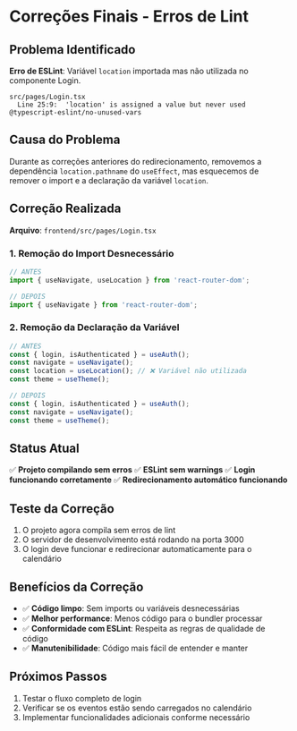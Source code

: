 # Correções Finais - Erros de Lint

## Problema Identificado

**Erro de ESLint**: Variável `location` importada mas não utilizada no componente Login.

```
src/pages/Login.tsx
  Line 25:9:  'location' is assigned a value but never used  @typescript-eslint/no-unused-vars
```

## Causa do Problema

Durante as correções anteriores do redirecionamento, removemos a dependência `location.pathname` do `useEffect`, mas esquecemos de remover o import e a declaração da variável `location`.

## Correção Realizada

**Arquivo**: `frontend/src/pages/Login.tsx`

### 1. Remoção do Import Desnecessário

```typescript
// ANTES
import { useNavigate, useLocation } from 'react-router-dom';

// DEPOIS
import { useNavigate } from 'react-router-dom';
```

### 2. Remoção da Declaração da Variável

```typescript
// ANTES
const { login, isAuthenticated } = useAuth();
const navigate = useNavigate();
const location = useLocation(); // ❌ Variável não utilizada
const theme = useTheme();

// DEPOIS
const { login, isAuthenticated } = useAuth();
const navigate = useNavigate();
const theme = useTheme();
```

## Status Atual

✅ **Projeto compilando sem erros**
✅ **ESLint sem warnings**
✅ **Login funcionando corretamente**
✅ **Redirecionamento automático funcionando**

## Teste da Correção

1. O projeto agora compila sem erros de lint
2. O servidor de desenvolvimento está rodando na porta 3000
3. O login deve funcionar e redirecionar automaticamente para o calendário

## Benefícios da Correção

- ✅ **Código limpo**: Sem imports ou variáveis desnecessárias
- ✅ **Melhor performance**: Menos código para o bundler processar
- ✅ **Conformidade com ESLint**: Respeita as regras de qualidade de código
- ✅ **Manutenibilidade**: Código mais fácil de entender e manter

## Próximos Passos

1. Testar o fluxo completo de login
2. Verificar se os eventos estão sendo carregados no calendário
3. Implementar funcionalidades adicionais conforme necessário 